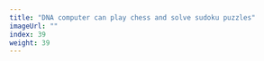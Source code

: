 ```yaml
---
title: "DNA computer can play chess and solve sudoku puzzles"
imageUrl: ""
index: 39
weight: 39
---
```

